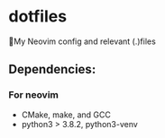 # dotfiles
🌟My Neovim config and relevant (.)files

## Dependencies:
### For neovim
- CMake, make, and GCC
- python3 > 3.8.2, python3-venv
